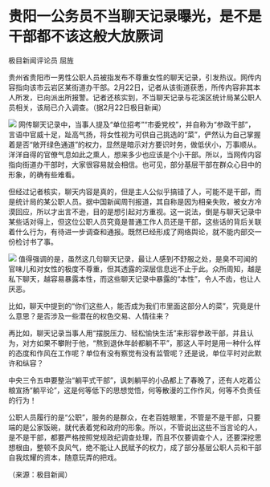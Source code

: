 # 贵阳一公务员不当聊天记录曝光，是不是干部都不该这般大放厥词

极目新闻评论员 屈旌

贵州省贵阳市一男性公职人员被指发布不尊重女性的聊天记录，引发热议。网传内容指向该市云岩区某街道办干部。2月22日，记者从该街道获悉，所传内容非其本人所发，已向派出所报警。记者还核实到，不当聊天记录与花溪区统计局某公职人员相关，该局已介入调查。（据2月22日极目新闻）

![](https://inews.gtimg.com/newsapp_bt/0/15681720095/1000)
网传聊天记录中，当事人提及“单位招考”“市委党校”，并自称为“参政干部”，言语中官威十足，趾高气扬，将女性视为可供自己挑选的“菜”，俨然认为自己掌握着是否“敞开绿色通道”的权力，显然是暗示对方要识时务，做低伏小，万事顺从。洋洋自得的官僚气息如此之熏人，想来多少也应该是个小干部。所以，当网传内容指向街道办干部时，大家很容易就会相信。也可见，部分基层干部在群众心目中的形象，的确有些难看。

但经过记者核实，聊天内容是真的，但是主人公似乎搞错了人，可能不是干部，而是统计局的某公职人员。据中国新闻周刊报道，其自称是因为相亲失败，被女方冷漠回应，所以才出言不逊，目的是想引起对方重视。这一说法，倒是与聊天记录中某些话对得上，但这位公职人员究竟是普通工作人员还是干部，这些话的背后关联着什么行为，有待进一步调查和通报。既然已经形成了网络舆论，就不能内部交一份检讨书了事。

![](https://inews.gtimg.com/newsapp_bt/0/15681720099/1000)
值得强调的是，虽然这几句聊天记录，最让人感到不舒服之处，是臭不可闻的官味儿和对女性的极度不尊重，但其透露的深层信息远不止于此。众所周知，越是私下聊天，越容易暴露本性，而这些聊天记录中暴露的“本性”，令人不齿，也让人厌恶。

比如，聊天中提到的“你们这些人，能否成为我们市里面这部分人的菜”，究竟是什么意思？是否涉及一些潜在的权色交易、人情往来？

再比如，聊天记录当事人用“摆脱压力、轻松愉快生活”来形容参政干部，并且认为，对方如果不攀附于他，“熬到退休年龄都躺不平”，那这人平时是用一种什么样的态度和作风在工作呢？单位有没有察觉有没有监管呢？还是说，单位平时对此默许和纵容？

中央三令五申要整治“躺平式干部”，讽刺躺平的小品都上了春晚了，还有人吃着公粮宣扬“躺平论”，这是何等低下的思想觉悟，何等散漫的工作作风，何等不负责任的行为！

公职人员履行的是“公职”，服务的是群众，在老百姓眼里，不管是不是干部，只要端的是公家饭碗，就代表着党和政府的形象。所以，不管说出这些不当言论的人，是不是干部，都要严格按照党规政纪调查处理，而且不仅要调查个人，还要深挖思想根由，整顿不良风气，绝不能让人民赋予的权力，成了部分基层公职人员和干部自我炫耀的资本，随意玩弄的把戏。

（来源：极目新闻）

